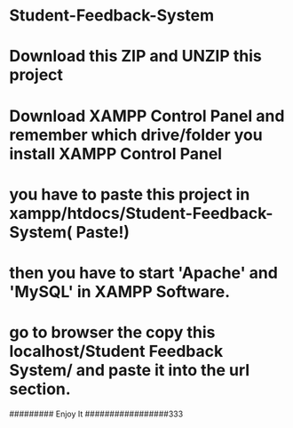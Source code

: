 # Student-Feedback-System
# Download this ZIP and UNZIP this project
# Download XAMPP Control Panel and remember which drive/folder you install XAMPP Control Panel
# you have to paste this project in xampp/htdocs/Student-Feedback-System( Paste!)
# then you have to start 'Apache' and 'MySQL' in XAMPP Software.
# go to browser the copy this localhost/Student Feedback System/ and paste it into the url section.



######### Enjoy It #################333
